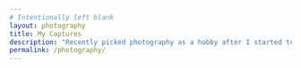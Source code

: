 ```yaml
---
# Intentionally left blank
layout: photography
title: My Captures
description: "Recently picked photography as a hobby after I started to work in area of computational photography. This gave me certain edge with theoretical knowledge around a camera. Only to realize photography is much more of an art. Still suck at it, trying hard at it."
permalink: /photography/
---
```

